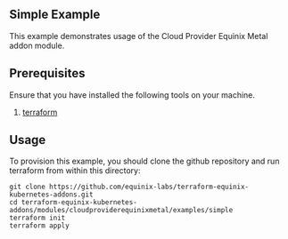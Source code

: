 <!-- TEMPLATE: This file was automatically generated with `generate_addon_structure.sh` and should be modified as necessary -->
## Simple Example

This example demonstrates usage of the Cloud Provider Equinix Metal addon module.

## Prerequisites

Ensure that you have installed the following tools on your machine.

1. [terraform](https://learn.hashicorp.com/tutorials/terraform/install-cli)

## Usage

To provision this example, you should clone the github repository and run terraform from within this directory:

```
git clone https://github.com/equinix-labs/terraform-equinix-kubernetes-addons.git
cd terraform-equinix-kubernetes-addons/modules/cloudproviderequinixmetal/examples/simple
terraform init
terraform apply
```
